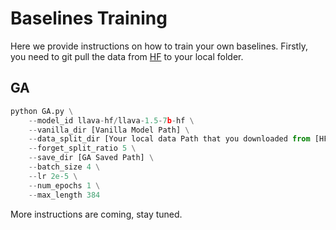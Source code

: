 # Baselines Training
Here we provide instructions on how to train your own baselines. Firstly, you need to git pull the data from [HF](https://huggingface.co/MLLMMU/baseline_train_split/tree/main) to your local folder. 

## GA

```python
python GA.py \
	--model_id llava-hf/llava-1.5-7b-hf \
	--vanilla_dir [Vanilla Model Path] \
	--data_split_dir [Your local data Path that you downloaded from [HF](https://huggingface.co/MLLMMU/baseline_train_split/tree/main)] \
	--forget_split_ratio 5 \
	--save_dir [GA Saved Path] \
	--batch_size 4 \
	--lr 2e-5 \
	--num_epochs 1 \
	--max_length 384
```

More instructions are coming, stay tuned.
